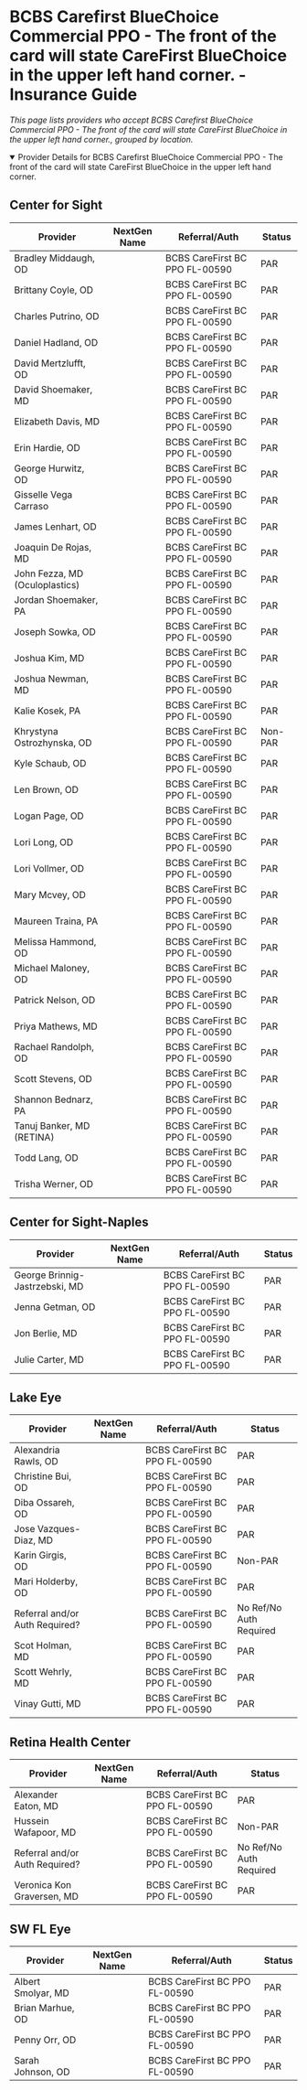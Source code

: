 # BCBS Carefirst BlueChoice Commercial PPO - The front of the card will state CareFirst BlueChoice in the upper left hand corner. - Insurance Guide

*This page lists providers who accept BCBS Carefirst BlueChoice Commercial PPO - The front of the card will state CareFirst BlueChoice in the upper left hand corner., grouped by location.*

<details open><summary>Provider Details for BCBS Carefirst BlueChoice Commercial PPO - The front of the card will state CareFirst BlueChoice in the upper left hand corner.</summary>

## Center for Sight

| Provider | NextGen Name | Referral/Auth | Status |
|----------|-------------|--------------|--------|
| Bradley Middaugh, OD |  | BCBS CareFirst BC PPO FL-00590 | PAR |
| Brittany Coyle, OD |  | BCBS CareFirst BC PPO FL-00590 | PAR |
| Charles Putrino, OD |  | BCBS CareFirst BC PPO FL-00590 | PAR |
| Daniel Hadland, OD |  | BCBS CareFirst BC PPO FL-00590 | PAR |
| David Mertzlufft, OD |  | BCBS CareFirst BC PPO FL-00590 | PAR |
| David Shoemaker, MD |  | BCBS CareFirst BC PPO FL-00590 | PAR |
| Elizabeth Davis, MD |  | BCBS CareFirst BC PPO FL-00590 | PAR |
| Erin Hardie, OD |  | BCBS CareFirst BC PPO FL-00590 | PAR |
| George Hurwitz, OD |  | BCBS CareFirst BC PPO FL-00590 | PAR |
| Gisselle Vega Carraso |  | BCBS CareFirst BC PPO FL-00590 | PAR |
| James Lenhart, OD |  | BCBS CareFirst BC PPO FL-00590 | PAR |
| Joaquin De Rojas, MD |  | BCBS CareFirst BC PPO FL-00590 | PAR |
| John Fezza, MD (Oculoplastics) |  | BCBS CareFirst BC PPO FL-00590 | PAR |
| Jordan Shoemaker, PA |  | BCBS CareFirst BC PPO FL-00590 | PAR |
| Joseph Sowka, OD |  | BCBS CareFirst BC PPO FL-00590 | PAR |
| Joshua Kim, MD |  | BCBS CareFirst BC PPO FL-00590 | PAR |
| Joshua Newman, MD |  | BCBS CareFirst BC PPO FL-00590 | PAR |
| Kalie Kosek, PA |  | BCBS CareFirst BC PPO FL-00590 | PAR |
| Khrystyna Ostrozhynska, OD |  | BCBS CareFirst BC PPO FL-00590 | Non-PAR |
| Kyle Schaub, OD |  | BCBS CareFirst BC PPO FL-00590 | PAR |
| Len Brown, OD |  | BCBS CareFirst BC PPO FL-00590 | PAR |
| Logan Page, OD |  | BCBS CareFirst BC PPO FL-00590 | PAR |
| Lori Long, OD |  | BCBS CareFirst BC PPO FL-00590 | PAR |
| Lori Vollmer, OD |  | BCBS CareFirst BC PPO FL-00590 | PAR |
| Mary Mcvey, OD |  | BCBS CareFirst BC PPO FL-00590 | PAR |
| Maureen Traina, PA |  | BCBS CareFirst BC PPO FL-00590 | PAR |
| Melissa Hammond, OD |  | BCBS CareFirst BC PPO FL-00590 | PAR |
| Michael Maloney, OD |  | BCBS CareFirst BC PPO FL-00590 | PAR |
| Patrick Nelson, OD |  | BCBS CareFirst BC PPO FL-00590 | PAR |
| Priya Mathews, MD |  | BCBS CareFirst BC PPO FL-00590 | PAR |
| Rachael Randolph, OD |  | BCBS CareFirst BC PPO FL-00590 | PAR |
| Scott Stevens, OD |  | BCBS CareFirst BC PPO FL-00590 | PAR |
| Shannon Bednarz, PA |  | BCBS CareFirst BC PPO FL-00590 | PAR |
| Tanuj Banker, MD (RETINA) |  | BCBS CareFirst BC PPO FL-00590 | PAR |
| Todd Lang, OD |  | BCBS CareFirst BC PPO FL-00590 | PAR |
| Trisha Werner, OD |  | BCBS CareFirst BC PPO FL-00590 | PAR |

## Center for Sight-Naples

| Provider | NextGen Name | Referral/Auth | Status |
|----------|-------------|--------------|--------|
| George Brinnig-Jastrzebski, MD |  | BCBS CareFirst BC PPO FL-00590 | PAR |
| Jenna Getman, OD |  | BCBS CareFirst BC PPO FL-00590 | PAR |
| Jon Berlie, MD |  | BCBS CareFirst BC PPO FL-00590 | PAR |
| Julie Carter, MD |  | BCBS CareFirst BC PPO FL-00590 | PAR |

## Lake Eye 

| Provider | NextGen Name | Referral/Auth | Status |
|----------|-------------|--------------|--------|
| Alexandria Rawls, OD |  | BCBS CareFirst BC PPO FL-00590 | PAR |
| Christine Bui, OD |  | BCBS CareFirst BC PPO FL-00590 | PAR |
| Diba Ossareh, OD |  | BCBS CareFirst BC PPO FL-00590 | PAR |
| Jose Vazques-Diaz, MD |  | BCBS CareFirst BC PPO FL-00590 | PAR |
| Karin Girgis, OD |  | BCBS CareFirst BC PPO FL-00590 | Non-PAR |
| Mari Holderby, OD |  | BCBS CareFirst BC PPO FL-00590 | PAR |
| Referral and/or Auth Required? |  | BCBS CareFirst BC PPO FL-00590 | No Ref/No Auth Required |
| Scot Holman, MD |  | BCBS CareFirst BC PPO FL-00590 | PAR |
| Scott Wehrly, MD |  | BCBS CareFirst BC PPO FL-00590 | PAR |
| Vinay Gutti, MD |  | BCBS CareFirst BC PPO FL-00590 | PAR |

## Retina Health Center

| Provider | NextGen Name | Referral/Auth | Status |
|----------|-------------|--------------|--------|
| Alexander Eaton, MD |  | BCBS CareFirst BC PPO FL-00590 | PAR |
| Hussein Wafapoor, MD |  | BCBS CareFirst BC PPO FL-00590 | Non-PAR |
| Referral and/or Auth Required? |  | BCBS CareFirst BC PPO FL-00590 | No Ref/No Auth Required |
| Veronica Kon Graversen, MD |  | BCBS CareFirst BC PPO FL-00590 | PAR |

## SW FL Eye

| Provider | NextGen Name | Referral/Auth | Status |
|----------|-------------|--------------|--------|
| Albert Smolyar, MD |  | BCBS CareFirst BC PPO FL-00590 | PAR |
| Brian Marhue, OD |  | BCBS CareFirst BC PPO FL-00590 | PAR |
| Penny Orr, OD |  | BCBS CareFirst BC PPO FL-00590 | PAR |
| Sarah Johnson, OD |  | BCBS CareFirst BC PPO FL-00590 | PAR |

</details>

